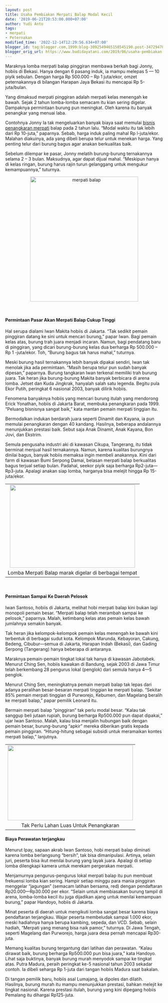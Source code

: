 ```yaml
---
layout: post
title: Usaha Pembiakan Merpati Balap Modal Kecil
date: '2019-06-21T20:53:00.000+07:00'
author: Yudi Anto
tags:
- merpati
- Peternakan
modified_time: '2022-12-14T12:29:56.634+07:00'
blogger_id: tag:blogger.com,1999:blog-3092549465158545190.post-3472947888752874888
blogger_orig_url: https://www.budidayatani.com/2019/06/usaha-pembiakan-merpati-balap-modal.html
---
```


<p>Maraknya lomba merpati balap pinggiran membawa berkah bagi Jonny, hobiis di Bekasi. Hanya dengan 6 pasang induk, ia mampu melepas 5 — 10 piyik sebulan. Dengan harga Rp 500.000 &#8211; Rp 1 juta/ekor, omzet peternakannya di bilangan Harapan Jaya Bekasi itu mencapai Rp 5-juta/bulan.</p><p>Yang dimaksud merpati pinggiran adalah merpati kelas menengah ke bawah. Sejak 2 tahun lomba-lomba semacam itu kian sering digelar. Dampaknya permintaan burung pun meningkat. Oleh karena itu banyak penangkar yang menuai laba.</p><p>Contohnya Jonny Ia tak mengeluarkan banyak biaya saat memulai <a href="https://www.budidayatani.com/2019/06/manfaat-burung-merpati-sebagai-alat.html" style="width: auto !important" data-wpil-post-to-="data-wpil-post-to-">bisnis penangkaran merpati</a> balap pada 2 tahun lalu. “Modal waktu itu tak lebih dari Rp 10-juta,” paparnya. Sebab, harga induk paling mahal Rp l-juta/ekor. Malahan diakuinya, ada yang dibeli berupa telur untuk menekan harga. Yang penting telur dari burung bagus agar anakan berkualitas baik.</p><p>Sebelum dilempar ke pasar, Jonny melatih burung-burung ternakannya selama 2 &#8211; 3 bulan. Maksudnya, agar dapat dijual mahal. “Meskipun hanya di kelas ringan, burung harus rajin turun gelanggang untuk mengukur kemampuannya,” tuturnya.</p><div style="clear: both;text-align: center"><a style="margin-left: 1em;margin-right: 1em" href="https://i1.wp.com/1.bp.blogspot.com/-KPvctzWkOwE/XQyclBaabbI/AAAAAAAACWc/OBPvLRE8UZYyqac1_MewmmB_ud2gL7giwCLcBGAs/s1600/merpati%2Bbalap_519x600.jpg?ssl=1"><img loading="lazy" title="" src="https://i1.wp.com/1.bp.blogspot.com/-KPvctzWkOwE/XQyclBaabbI/AAAAAAAACWc/OBPvLRE8UZYyqac1_MewmmB_ud2gL7giwCLcBGAs/s400/merpati%2Bbalap_519x600.jpg?resize=345%2C400&amp;ssl=1" alt="merpati balap" width="345" height="400" border="0" data-original-height="600" data-original-width="519" data-recalc-dims="1" /></a></div><p>&nbsp;</p><h4>Permintaan Pasar Akan Merpati Balap Cukup Tinggi</h4><p>Hal serupa dialami Iwan Makita hobiis di Jakarta. “Tak sedikit pemain pinggiran datang ke sini untuk mencari burung,” papar Iwan. Bagi pemain kelas atas, burung trah juara menjadi incaran. Namun, bagi pendatang baru di pinggiran, yang dicari burung-burung kelas dua berharga Rp 500.000 &#8211; Rp 1 -juta/ekor. Toh, “Burung bagus tak harus mahal,” tuturnya.</p><p>Meski burung hasil ternakannya lebih banyak dipakai sendiri, Iwan tak menolak jika ada permintaan. “Masih berupa telur pun sudah banyak dipesan,” paparnya. Burung tangkaran Iwan terkenal memiliki trah burung juara. Tak heran jika burung-burung Makita banyak berbicara di arena lomba. Jetset dan Kuda Jingkrak, hanyalah salah satu legenda. Begitu pula Ekor Putih, peringkat 6 nasional 2003, banyak dilirik hobiis.</p><p>Fenomena banyaknya hobiis yang mencari burung itulah yang mendorong Erick Yonathan, hobiis di Jakarta Barat, membuka penangkaran pada 1999. “Peluang bisnisnya sangat baik,” kata mantan pemain merpati tinggian itu.</p><p>Bermodalkan indukan berdarah juara seperti Dinamit dan Kayana, ia pun memulai penangkaran dengan 40 kandang. Hasilnya, beberapa andalannya menunjukkan prestasi baik. Sebut saja Anak Dinamit, Anak Kayana, Bon Jovi, dan Ekstrim.</p><p>Semula pengusaha industri aki di kawasan Cikupa, Tangerang, itu tidak berminat menjual hasil ternakannya. Namun, karena kualitas burungnya dinilai bagus, banyak hobiis memaksa ingin membeli anakannya. Kini dari farm di kawasan Bumi Serpong Damai, belasan merpati balap berkualitas bagus terjual setiap bulan. Padahal, seekor piyik saja berharga Rp2-juta—Rp3-juta. Apalagi anakan siap lomba, harganya bisa melejit hingga Rp 15-juta/ekor.</p><table style="margin-left: auto;margin-right: auto;text-align: center" cellspacing="0" cellpadding="0" align="center"><tbody><tr><td style="text-align: center"><a style="margin-left: auto;margin-right: auto" href="https://i2.wp.com/1.bp.blogspot.com/-hB658LqUvXg/XQycpzPIQQI/AAAAAAAACWg/G6IL43z6KWkVRO3MYksgUkri2PL4mWGAwCLcBGAs/s1600/merpati%2Bbalap_800x532.jpg?ssl=1"><img loading="lazy" src="https://i2.wp.com/1.bp.blogspot.com/-hB658LqUvXg/XQycpzPIQQI/AAAAAAAACWg/G6IL43z6KWkVRO3MYksgUkri2PL4mWGAwCLcBGAs/s400/merpati%2Bbalap_800x532.jpg?resize=400%2C265&amp;ssl=1" width="400" height="265" border="0" data-original-height="532" data-original-width="800" data-recalc-dims="1" /></a></td></tr><tr><td style="text-align: center">Lomba Merpati Balap marak digelar di berbagai tempat</td></tr></tbody></table><p>&nbsp;</p><h4>Permintaan Sampai Ke Daerah Pelosok</h4><p>Iwan Santoso, hobiis di Jakarta, melihat hobi merpati balap kini bukan lagi monopoli pemain besar. “Merpati balap telah merambah sampai ke pelosok,” paparnya. Malah, ketimbang kelas atas pemain kelas bawah jumlahnya semakin banyak.</p><p>Tak heran jika kelompok-kelompok pemain kelas menengah ke bawah kini terbentuk di berbagai sudut kota. Kelompok Marunda, Kebayoran, Cakung, Bedeng, Cibubur—semua di Jakarta, Harapan Indah (Bekasi), dan Gading Serpong (Tangerang) hanya beberapa di antaranya.</p><p>Maraknya pemain-pemain tingkat lokal tak hanya di kawasan Jabotabek. Menurut Ching Sen, hobiis kawakan di Bandung, sejak 2003 di Jawa Timur telah berkembang 28 pengurus lokal (penglok) dari semula hanya 4—5 penglok.</p><p>Menurut Ching Sen, meningkatnya pemain merpati balap tak lepas dari adanya peralihan besar-besaran merpati tinggian ke merpati balap. “Sekitar 85% pemain merpati tinggian di Purworejo, Kebumen, dan Magelang beralih ke merpati balap,” papar pemilik Leonard itu.</p><p>Bermain merpati balap “pinggiran” tak perlu modal besar. “Kalau tak sanggup beli jutaan rupiah, burung berharga Rp500.000 pun dapat dipakai,” ujar Iwan Santoso. Malah, kalau bisa menjalin hubungan baik dengan pemain besar, burung-burung “apkir” mereka diberikan gratis kepada pemain pinggiran. “Hitung-hitung sebagai subsidi untuk meramaikan kontes merpati balap,” lanjutnya.</p><table style="margin-left: auto;margin-right: auto;text-align: center" cellspacing="0" cellpadding="0" align="center"><tbody><tr><td style="text-align: center"><a style="margin-left: auto;margin-right: auto" href="https://i2.wp.com/1.bp.blogspot.com/-RvIQ2QPzz2E/XQycuCMCfiI/AAAAAAAACWk/kuwPPIQJbXQ7rYkdwG2UmVuEJuk8wSOdgCLcBGAs/s1600/merpati%2Bbalap_800x482.jpg?ssl=1"><img loading="lazy" src="https://i1.wp.com/1.bp.blogspot.com/-RvIQ2QPzz2E/XQycuCMCfiI/AAAAAAAACWk/kuwPPIQJbXQ7rYkdwG2UmVuEJuk8wSOdgCLcBGAs/s400/merpati%2Bbalap_800x482.jpg?resize=400%2C240&amp;ssl=1" width="400" height="240" border="0" data-original-height="482" data-original-width="800" data-recalc-dims="1" /></a></td></tr><tr><td style="text-align: center">Tak Perlu Lahan Luas Untuk Penangkaran</td></tr></tbody></table><h4>Biaya Perawatan terjangkau</h4><p>Menurut Ipay, sapaan akrab Iwan Santoso, hobi merpati balap diminati karena lomba berlangsung “bersih”, tak bisa dimanipulasi. Artinya, selain juri, peserta bisa ikut menilai burung yang layak juara. Apalagi di setiap lomba dilengkapi kamera untuk merekam pergerakan merpati.</p><p>Menjamurnya pengurus-pengurus lokal merpati balap itu pun membuat frekuensi lomba kian sering. Hampir setiap minggu para mania pinggiran menggelar “jagungan” (semacam latihan bersama, red) dengan pendaftaran Rp20.000—Rp30.000 per ekor. “Selain untuk membiasakan burung tampil di arena, lomba-lomba kecil itu juga dijadikan ajang untuk menilai kemampuan burung,” papar Handoyo, hobiis di Jakarta.</p><p>Minat peserta di daerah untuk mengikuti lomba sangat besar karena biaya pendaftaran terjangkau. Wajar peserta membeludak sampai 1.000 ekor, meski hadiahnya hanya berupa kambing, sepeda, dan VCD. Sebab, selain hadiah, “Merpati yang menang bisa naik pamor,” tuturnya. Di Jawa Tengah, seperti Magelang dan Purworejo, harga juara desa pernah mencapai Rp30-juta.</p><p>Memang kualitas burung tergantung dari latihan dan perawatan. “Kalau dirawat baik, burung berharga Rp500.000 pun bisa juara,” kata Handoyo. Lihat saja buktinya, banyak burung murah menyodok sampai ke tingkat atas. Putra Madura, peraih peringkat ke-5 nasional tahun 2003 sekadar contoh. Ia dibeli seharga Rp 1-juta dari tangan hobiis Madura saat bakalan.</p><p>Di tangan pemilik baru, hobiis asal Lumajang, ia dipoles dan dilatih. Hasilnya, burung murah itu mampu menunjukkan prestasi, bahkan melejit ke tingkat nasional. Karena prestasi itulah, burung yang kini dipegang hobiis Pemalang itu dihargai Rp125-juta.</p>